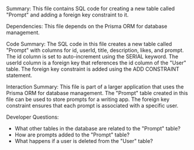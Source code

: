 Summary:
This file contains SQL code for creating a new table called "Prompt" and adding a foreign key constraint to it.

Dependencies:
This file depends on the Prisma ORM for database management.

Code Summary:
The SQL code in this file creates a new table called "Prompt" with columns for id, userId, title, description, likes, and prompt. The id column is set to auto-increment using the SERIAL keyword. The userId column is a foreign key that references the id column of the "User" table. The foreign key constraint is added using the ADD CONSTRAINT statement.

Interaction Summary:
This file is part of a larger application that uses the Prisma ORM for database management. The "Prompt" table created in this file can be used to store prompts for a writing app. The foreign key constraint ensures that each prompt is associated with a specific user.

Developer Questions:
- What other tables in the database are related to the "Prompt" table?
- How are prompts added to the "Prompt" table?
- What happens if a user is deleted from the "User" table?